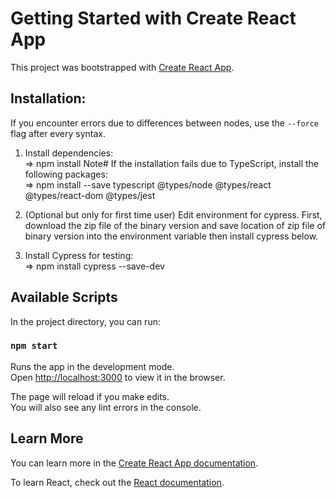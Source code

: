 # Getting Started with Create React App

This project was bootstrapped with [Create React App](https://github.com/facebook/create-react-app).

## Installation:

If you encounter errors due to differences between nodes, use the `--force` flag after every syntax.

1) Install dependencies:\
=> npm install
Note# If the installation fails due to TypeScript, install the following packages:\
=> npm install --save typescript @types/node @types/react @types/react-dom @types/jest

2) (Optional but only for first time user) Edit environment for cypress. First, download the zip file of the binary version 
and save location of zip file of binary version into the environment variable then install cypress below.

3) Install Cypress for testing:\
=> npm install cypress --save-dev

## Available Scripts

In the project directory, you can run:

### `npm start`

Runs the app in the development mode.\
Open [http://localhost:3000](http://localhost:3000) to view it in the browser.

The page will reload if you make edits.\
You will also see any lint errors in the console.

## Learn More

You can learn more in the [Create React App documentation](https://facebook.github.io/create-react-app/docs/getting-started).

To learn React, check out the [React documentation](https://reactjs.org/).

